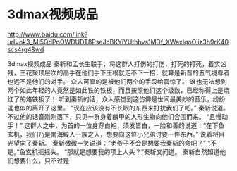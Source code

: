 # 3dmax视频成品

http://www.baidu.com/link?url=ok3_Ml5QdPpOWDUDT8PseJcBKYiYUthhvs1MDf_XWaxIqoOiiz3h9rK40scs4rg4&wd

3dmax视频成品
秦斩和孟长生联手，将这群人打伤的打伤，打死的打死，着实凶残，三花聚顶层次的高手在他们手下压根就走不下一招，就算是新晋的五气境尊者也远不是他们的对手。
    众人可真的是被他们两个的手段给震惊了。
    谁也无法想到两个如此年轻的人竟然是如此铁的铁板，而且按照他们这个级数，已经称得上是烧红了的烙铁板了！
    听到秦斩的话，众人感觉到这仿佛是世间最美妙的音乐，纷纷逃也似的离开了这里。
    “现在应该没有不长眼的东西来打扰我们了吧。”
    秦斩说道。
    不过他的话音刚刚落下，只见一群身着麟甲的人形生物向他们合围而来。
    “且慢动手！”
    这群人之中，为首的一位身穿白袍，须发皆白，一脸和善的说道：“在下鱼玄机，我们乃是南海鲛人一族之人，想要向这位小兄弟讨要一件东西。”
    说着将目光望向了秦斩。
    秦斩微微一笑说道：“老爷子不会是想要我秦斩的命吧？”
    “不是。”鱼玄机摇摇头。
    “那就是想要我的项上人头？”秦斩又问道。
    秦斩自然知道他们想要什么，只不过是
